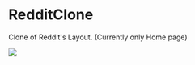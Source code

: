 # RedditClone
Clone of Reddit's Layout. (Currently only Home page)

![](https://i.imgur.com/1ieh5qL.png)
